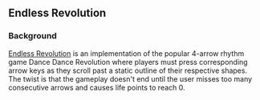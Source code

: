 ## Endless Revolution

### Background

[Endless Revolution][live] is an implementation of the popular 4-arrow rhythm game Dance Dance Revolution where players must press corresponding arrow keys as they scroll past a static outline of their respective shapes. The twist is that the gameplay doesn't end until the user misses too many consecutive arrows and causes life points to reach 0.

[live]: https://garyeh.github.io/endless-revolution/

